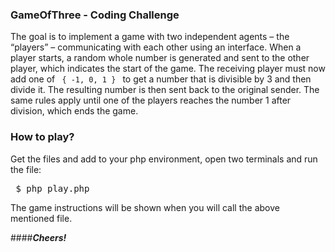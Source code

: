 ### GameOfThree - Coding Challenge
The goal is to implement a game with two independent agents – the “players” – communicating with each other using an interface. When a player starts, a random whole number is generated and sent to the other player, which indicates the start of the game. The receiving player must now add one of <code> { -1, 0, 1 } </code> to get a number that is divisible by 3 and then divide it. The resulting number is then sent back to the original sender. The same rules apply until one of the players reaches the number 1 after division, which ends the game.

### How to play?
Get the files and add to your php environment, open two terminals and run the file: <pre> $ php play.php </pre>

The game instructions will be shown when you will call the above mentioned file.

####<i><b>Cheers!</b></i>


